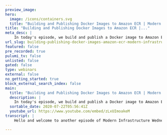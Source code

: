 ```yaml
---
preview_image:
hero:
  image: /icons/containers.svg
  title: "Building and Publishing Docker Images to Amazon ECR | Modern Infrastructure Wednesday 2020-07-22"
title: "Building and Publishing Docker Images to Amazon ECR |..."
meta_desc: |
    In today's episode, we build and publish a Docker image to Amazon Elastic Container Registry (ECR). In just a few lines of code, we're able to buil...
url_slug: building-publishing-docker-images-amazon-ecr-modern-infrastructure-wednesday-20200722
featured: false
pre_recorded: true
pulumi_tv: false
unlisted: false
gated: false
type: webinars
external: false
no_getting_started: true
block_external_search_index: false
main:
  title: "Building and Publishing Docker Images to Amazon ECR | Modern Infrastructure Wednesday 2020-07-22"
  description: |
    In today's episode, we build and publish a Docker image to Amazon Elastic Container Registry (ECR). In just a few lines of code, we're able to build an image and push it to AWS. Code for this episode available here:  https://github.com/pulumi/pulumitv/tree/master/modern-infrastructure-wednesday/2020-07-22  Today's example is in Python, but Pulumi makes it easy to stand up infrastructure in your favorite languages including TypeScript, JavaScript, C#, and Go - saving time over legacy tools like CloudFormation and Hashicorp Terraform.  https://www.pulumi.com/docs/get-started/?utm_campaign=PulumiTV&utm_source=youtube.com&utm_medium=video
  sortable_date: 2020-07-22T05:56:41Z
  youtube_url: https://www.youtube.com/embed/zLxUImoakeM
transcript: |
    Hello and welcome to another episode of Modern Infrastructure Wednesday. I'm your host, Lie Zen. Today we're going to be talking about building and publishing Docker images to Amazon Elastic Container registry. Fairly common use case for working with containers communities uh on AWS. You know, you want to publish your images somewhere private repot, you have some applications you're building and then you're gonna use those images within AWS. So uh really easy to accomplish in Pulumi really just able to do it in a few statements of code. We're going to be using Python today uh to accomplish this. And so we're gonna do these three simple things. We're gonna create an ECR repository, gonna build a Docker image uh out of a Docker file that we have on disk and we're gonna push that image uh to ECR. Uh And so before we get started, please make sure you subscribe to Pulumi TV. Click that subscribe button below and love to hear your feedback. Please leave comments like the video. Uh I just want to hear what you're thinking. So, yeah, let's get started. So what I have a empty Pulumi program here, I ran Pulumi New uh Aws Python. So if you run Pulumi New Aws, uh Python, you know, you're gonna create this empty shell program. I deleted what was in the template main, um Just empty that out. And then I also created a my app with a Docker file. Very simple, just from engine X. That's all there is in here. Um And so now we're going to, uh go through the steps of what I talked about. So first let's create the, the registry um and start there. So, uh we're going to uh from Bloomy A a of the US, we're going to import ECR and uh we're going to create the repo so uh create compositor and we can do uh repository and we'll just call it. Uh Actually let's, you know, we should name the repository after uh the application. So let's just create it constant here. Um Let's do this for now. And so this can just be called uh A OK. And um so this repository is gonna hold the images for our app and let's make sure this runs. Let's see how this goes. All right. So yes, let's create that repository. All right. Great. So that worked. And so now let's go ahead and create the image. So that's actually fairly simple too. Uh We're going to create the image and uh yeah, let's, let's, let's see how this goes. So we want the image. Oh Of course, of course, we need Docker. So we're going to uh import uh plume Docker as Docker. So we bring in the Docker provider and so the image is uh image and here we're just gonna give it a name. Uh again, we're just gonna call it uh the app's name and then we're going to need to give it an image name. So let's do that. And the image name needs to conform to the repositories expectation of what the image name should be. And so typically, that's going to be like for ECR, it's gonna be uh repository URL and then colon um you know, some tag, right? That's, that's pretty standard. Uh And so that's very easy to do in plumbing. We can basically do um uh let's import Pulumi as well. So we can get some helper methods and we're gonna concatenate some output together. So we're gonna concatenate as I mentioned, the, the URL uh plus colon actually. So this example works out perfectly for us and then the tag. Um So uh it's the rebo uh repository URL uh colon and then the uh tag we're gonna put latest on there. Um Right, I call it like B one, I don't know this matter, right? So, put this tag there. Um We can, you can use anything, I'm sure obviously you would probably programmatically do something here. But for now, this is just an example. Uh And then um we wanna push this uh sorry, we had to give it a build let's do that first. Um And so you can see one of the primer mistakes is a Docker build. So let's give it that. And this, you can see takes a context and the context is as the docs mentioned, a path to directory. So usually the directory, once the doctor build resides, that's very easy. Uh This is just uh actually, we can just do this. Um So we have this handy the and director here. It just happens to be named this. And then finally, we're going to uh wanna push this to the registry. So let's stick the registry here. And so now the question is like, what do we stick here in this argument? So we wanna stick this image registry thing. Um And this takes a server, user name and password, but we don't have those uh those come from uh this repository and actually, we need to call get credentials to do that. So let's like I'm, this is a place over for now. We're gonna see how we're gonna fill this in in a second. Um So let's get the credentials and uh create and image registry from that. Um So that's what we need to do, right? So we need to get the credentials and create images registry which takes those uh parameters uh from the credentials to, to do this. So let's take a look at the documentation real quick. So we were using repository earlier. Um Yeah, not a whole lot of config here. And then now we're gonna use, get credentials and git credentials, takes the registry id and it gives us back a couple of useful things. One is the proxy end point and that's actually what we're going to fill in for the server uh, argument here. That's the URL we're gonna publish to and then it takes a user name and password and that's gonna come from the, uh authorization token and the a authorization token is going to be a base 64 encoded value that we can decode. Uh And it's gonna be a user name, password uh pair. So let's do that. Uh So creds uh and this is going to be get credentials and uh the registry ID, that's easy. That's just uh we put that ID. But actually here you can see this is an output and this is expecting a prompt value uh and not an app but just wants a string. So the way to actually do this is do this within an apply. So just like we had uh here we use Conca we're gonna use apply here. Yes. And so, um this is the repo ID now and uh we can call ID here. Um It's called, actually it's called this Repo ID. Um One thing we should do though is now, you know, this Lambda can get pretty complicated because, you know, we're gonna get the credentials, we're gonna use those credentials in a bunch of ways, let's, let's just make this a callback. And in fact, like if we make this call back, we can just make this a callback that creates the image registry for us from the credentials. So we're going to call this call back. Uh Something useful like um uh create image registry from credentials. OK. Um All right. Sorry. Let's, let's call it get credentials. Uh And uh well, I don't know. OK, let's just call it create image and it's gonna, it's gonna, it's gonna create image from the repo ID that's actually like descriptive enough, I guess. Um And uh so let's define this. Uh So this is gonna take the rebo ID and so now we're gonna call it the get credentials and this takes the rid and uh if we look back here, um Now we can actually know how to fill in that, that image registry so we can return uh doctor image registry and this is gonna take the server, which is just the creds proxy end point and then it's gonna take a user name and password. So we're just gonna fill that in for now. Um And so the user name and password are pretty easy to get, oh, shoot, I hit this button by accident. So what, what we're gonna do, we're going to uh decode, like I said, using base 64. So we need to import base 64 and we're gonna to decode the value. So we're gonna say um uh uh a token, right? Yeah, off token. Well, it's called decoded. Uh is the creds authorization token. Uh And so we're going to do base 64 decode. Oops. So we're gonna to decode this. So this takes those bites, decodes them. So it takes these bites, uh decodes it. And then we're going to uh interpret that as UTF eight. And then finally we need to split this so user name and password uh using the colon. OK. So assuming I got everything right, which I may not have. Um Now this is no credit. This is actually just the uh registry, right? Because this is this, we're taking the repository id that we created. We're getting the image registry using that repository id. So this, we're getting this registry output uh here which is based on creating an image registry off of those credentials that we're gonna retrieve uh from ECR. And so here we can now fill this in with uh registry and that's it. So let's run this code and see what happens. Uh If I got everything right? Which I probably did, but there's a small chance I did. Uh then this should just work and we will end up. Oh yeah. OK. So I mess something up. Um Let's say it will just work and then we'll end up creating a um registry with an image that we pushed to it. So let's see. What did I mess up? Um what does this say? It says registration he has failed to set as a constraint. So at this, this looks right. Um I call the red. Yes. Uh the get credentials is giving me an error. Uh So I must not have given it the correct ID here. Um ah Yes, this is not the repo ID. It's the registry ID. All right. So, um yeah, I need this. Not the, not the, not the repos ID, it's the registry ID. So let's try writing this again. All right. So this didn't totally bomb out immediately. So. Oh, great. Um And I'm guessing uh what should happen now, assuming everything goes well, this time is now doctor Bill is actually running uh and building my image and then it will uh take that image that it's gonna build and then push it to the registry. So I think I got everything else right? This time, let's wait like one minute and find out assuming my machine builds this image quickly and is able to push uh the image. I think the image should only be like a few, few megs. So hopefully it shouldn't take that long to do the actual, do the actual push here. But in the interest of time, I'm going to pause and let the magic of TV take over. All right, I un paused and actually, I was a little impatient. I guess it did only take 58 seconds. So like I was literally paused for all of like 30 seconds, but it did, it did complete um take a look at this update. Uh So if you look at the resources in the stack, you can see now we have um this image and we have this depository great success. If you open the repository, I should have had the image pushed to it. And there it is with our 1.0 0.0 tag. Um And you can see uh we have everything here. So yeah, just like that. Let's summarize what we did. Um You know, really simple actually, uh we uh in just a few statements, like I promised, uh we're able to create a Docker image uh and push it to a uh elastic container registry uh repository. Uh And yeah, we did it in just 1234. Yeah, count this 15 statements of code. Uh and it's, you know, with some nice, even with some nice formatting. So in, in 25 lines, uh we got all this done in Pulumi. Hope you enjoyed this episode, please make sure you subscribe. Like I mentioned. Uh you can also follow us on Twitter at Pulumi Corp or you can hit me up directly at LM Zen and we'll see you next week on Pulumi TV. Thanks for watching.

---
```

